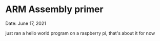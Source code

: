 # ARM Assembly primer

Date: June 17, 2021

just ran a hello world program on a raspberry pi, that's about it for now
